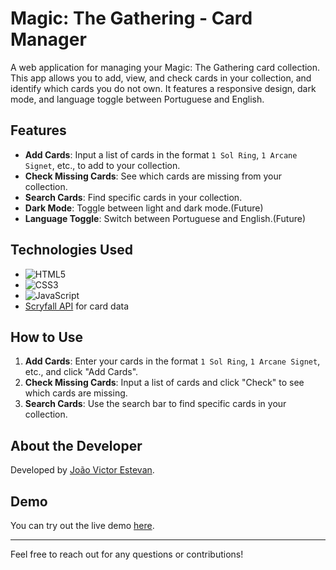 # Magic: The Gathering - Card Manager

A web application for managing your Magic: The Gathering card collection. This app allows you to add, view, and check cards in your collection, and identify which cards you do not own. It features a responsive design, dark mode, and language toggle between Portuguese and English.

## Features

- **Add Cards**: Input a list of cards in the format `1 Sol Ring`, `1 Arcane Signet`, etc., to add to your collection.
- **Check Missing Cards**: See which cards are missing from your collection.
- **Search Cards**: Find specific cards in your collection.
- **Dark Mode**: Toggle between light and dark mode.(Future)
- **Language Toggle**: Switch between Portuguese and English.(Future)

## Technologies Used

- ![HTML5](https://img.shields.io/badge/HTML5-%23E34F26.svg?style=flat&logo=html5&logoColor=white) 
- ![CSS3](https://img.shields.io/badge/CSS3-%231572B6.svg?style=flat&logo=css3&logoColor=white) 
- ![JavaScript](https://img.shields.io/badge/JavaScript-%23F7DF1C.svg?style=flat&logo=javascript&logoColor=black) 
- [Scryfall API](https://scryfall.com) for card data

## How to Use

1. **Add Cards**: Enter your cards in the format `1 Sol Ring`, `1 Arcane Signet`, etc., and click "Add Cards".
2. **Check Missing Cards**: Input a list of cards and click "Check" to see which cards are missing.
3. **Search Cards**: Use the search bar to find specific cards in your collection.

## About the Developer

Developed by [João Victor Estevan](https://github.com/jow320).

## Demo

You can try out the live demo [here](https://jow320.github.io/deck-checker/).

---

Feel free to reach out for any questions or contributions!
